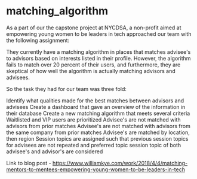 # matching_algorithm

As a part of our the capstone project at NYCDSA, a non-profit aimed at empowering young women to be leaders in tech approached our team with the following assignment:

They currently have a matching algorithm in places that matches advisee's to advisors based on interests listed in their profile. However, the algorithm fails to match over 20 percent of their users, and furthermore, they are skeptical of how well the algorithm is actually matching advisors and advisees. 

So the task they had for our team was three fold:

Identify what qualities made for the best matches between advisors and advisees
Create a dashboard that gave an overview of the information in their database
Create a new matching algorithm that meets several criteria 
Waitlisted and VIP users are prioritized
Advisee's are not matched with advisors from prior matches
Advisee's are not matched with advisors from the same company from prior matches
Advisee's are matched by location, then region
Session topics are assigned such that previous session topics for advisees are not repeated and preferred topic session topic of both advisee's and advisor's are considered

Link to blog post - https://www.williamkye.com/work/2018/4/4/matching-mentors-to-mentees-empowering-young-women-to-be-leaders-in-tech
